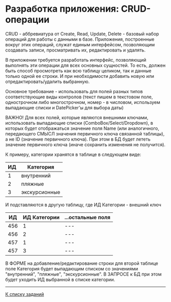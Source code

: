 # Разработка приложения: CRUD-операции

CRUD - аббревиатура от Create, Read, Update, Delete - базовый набор операций для работы с данными в базе. 
Приложения, построенные вокруг этих операций, служат единым интерфейсом, позволяющим создавать записи, просматривать их, редактировать и удалять. 

В приложении требуется разработать интерфейс, позволяющий выполнять эти операции для всех основных сущностей.
То есть, должен быть способ просмотреть как всю таблицу целиком, так и данные только одной ее строки.
И при необходимости добавить новую или отредактировать/удалить выбранную.

Основное требование - использовать для полей разных типов соответствующие виды контролов 
(текст пишем в текстовом поле, однострочном либо многострочном, номер - в числовом, используем выпадающие списки и DatePicker'ы для выбора даты)

ВАЖНО! Для всех полей, которые являются внешними ключами, использовать выпадающие списки (ComboBox/Select/Dropdown), 
в которых будет отображаться значение поля Name (или аналогичного, передающего СМЫСЛ значения первичного ключа связанной таблицы), а не ID (значение первичного ключа).
При этом в БД будет лететь значение первичного ключа (иначе сохранить изменения не получится).

К примеру, категории хранятся в таблице в следующем виде:

| ИД |	Категория |
| --- |	--- |
| 1 |	внутренний |
| 2	| пляжные |
| 3 | экскурсионные |

И подставляются в другую таблицу, где ИД Категории - внешний ключ

| ИД |	ИД Категории |	...остальные поля |
| --- |	--- |	--- |
| 456 |	1 |	--- |
| 456 |	2 |	--- |
| 457	| 1 |	--- |
| 457 |	3 |	--- |

В ФОРМЕ на добавление/редактирование строки для второй таблице поле Категория будет выпадающим списком со значениями "внутренний", "пляжные", "экскурсионные".
В ЗАПРОСЕ к БД при этом будет уходить ИД выбранной в списке категории.

---

[К списку заданий](../../blob/main/program-2-project.md)
